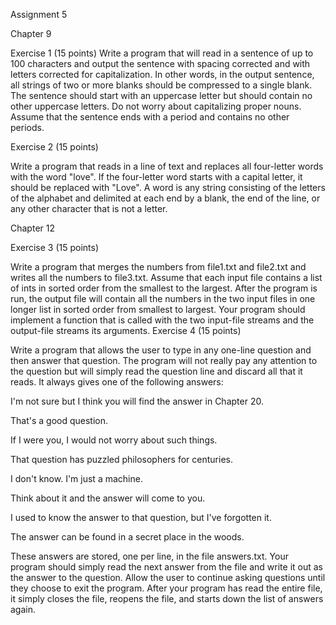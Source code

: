 Assignment 5

Chapter 9

Exercise 1 (15 points)
Write a program that will read in a sentence of up to 100 characters and output the sentence with
spacing corrected and with letters corrected for capitalization. In other words, in the output
sentence, all strings of two or more blanks should be compressed to a single blank. The sentence
should start with an uppercase letter but should contain no other uppercase letters. Do not worry
about capitalizing proper nouns. Assume that the sentence ends with a period and contains no
other periods.


Exercise 2 (15 points)

Write a program that reads in a line of text and replaces all four-letter words with the word
"love". If the four-letter word starts with a capital letter, it should be replaced with "Love". A word
is any string consisting of the letters of the alphabet and delimited at each end by a blank, the
end of the line, or any other character that is not a letter.

Chapter 12

Exercise 3 (15 points)

Write a program that merges the numbers from file1.txt and file2.txt and writes all the numbers
to file3.txt. Assume that each input file contains a list of ints in sorted order from the smallest to
the largest. After the program is run, the output file will contain all the numbers in the two input
files in one longer list in sorted order from smallest to largest. Your program should implement a
function that is called with the two input-file streams and the output-file streams its arguments.
Exercise 4 (15 points)

Write a program that allows the user to type in any one-line question and then answer that
question. The program will not really pay any attention to the question but will simply read the
question line and discard all that it reads. It always gives one of the following answers:

I'm not sure but I think you will find the answer in Chapter 20.

That's a good question.

If I were you, I would not worry about such things.

That question has puzzled philosophers for centuries.

I don't know. I'm just a machine.

Think about it and the answer will come to you.

I used to know the answer to that question, but I've forgotten it.

The answer can be found in a secret place in the woods.

These answers are stored, one per line, in the file answers.txt. Your program should simply read
the next answer from the file and write it out as the answer to the question. Allow the user to
continue asking questions until they choose to exit the program. After your program has read
the entire file, it simply closes the file, reopens the file, and starts down the list of answers again.
